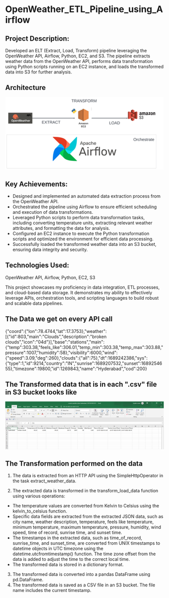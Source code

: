 # OpenWeather_ETL_Pipeline_using_Airflow

## Project Description:

Developed an ELT (Extract, Load, Transform) pipeline leveraging the OpenWeather API, Airflow, Python, EC2, and S3. The pipeline extracts weather data from the OpenWeather API, performs data transformation using Python scripts running on an EC2 instance, and loads the transformed data into S3 for further analysis.

## Architecture 
<img src="Architecture.jpeg">

## Key Achievements:

- Designed and implemented an automated data extraction process from the OpenWeather API.
- Orchestrated the pipeline using Airflow to ensure efficient scheduling and execution of data transformations.
- Leveraged Python scripts to perform data transformation tasks, including converting temperature units, extracting relevant weather attributes, and formatting the 
  data for analysis.
- Configured an EC2 instance to execute the Python transformation scripts and optimized the environment for efficient data processing.
- Successfully loaded the transformed weather data into an S3 bucket, ensuring data integrity and security.

## Technologies Used:

OpenWeather API, Airflow, Python, EC2, S3

This project showcases my proficiency in data integration, ETL processes, and cloud-based data storage. It demonstrates my ability to effectively leverage APIs, orchestration tools, and scripting languages to build robust and scalable data pipelines.

## The Data we get on every API call

{"coord":{"lon":78.4744,"lat":17.3753},"weather":[{"id":803,"main":"Clouds","description":"broken clouds","icon":"04d"}],"base":"stations","main":{"temp":303.38,"feels_like":306.01,"temp_min":303.38,"temp_max":303.88,"pressure":1007,"humidity":58},"visibility":6000,"wind":{"speed":3.09,"deg":260},"clouds":{"all":75},"dt":1689242386,"sys":{"type":1,"id":9214,"country":"IN","sunrise":1689207532,"sunset":1689254655},"timezone":19800,"id":1269843,"name":"Hyderabad","cod":200}

## The Transformed data that is in each ".csv" file in S3 bucket looks like

<img src="output.png">

## The Transformation performed on the data

1. The data is extracted from an HTTP API using the SimpleHttpOperator in the task extract_weather_data.

2. The extracted data is transformed in the transform_load_data function using various operations:

- The temperature values are converted from Kelvin to Celsius using the kelvin_to_celsius function.
- Specific data fields are extracted from the extracted JSON data, such as city name, weather description, temperature, feels like temperature, minimum 
  temperature, maximum temperature, pressure, humidity, wind speed, time of record, sunrise time, and sunset time.
- The timestamps in the extracted data, such as time_of_record, sunrise_time, and sunset_time, are converted from UNIX timestamps to datetime objects in UTC 
  timezone using the datetime.utcfromtimestamp() function. The time zone offset from the data is added to adjust the time to the correct local time.  
- The transformed data is stored in a dictionary format.

3. The transformed data is converted into a pandas DataFrame using pd.DataFrame.
4. The transformed data is saved as a CSV file in an S3 bucket. The file name includes the current timestamp.




